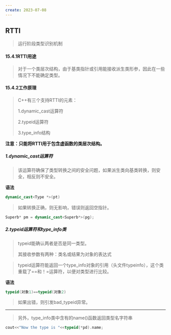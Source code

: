 ```yaml
---
create: 2023-07-08
---
```

## RTTI

> 运行阶段类型识别机制

#### 15.4.1RTTI用途

> 对于一个类层次结构，由于基类指针或引用能接收派生类形参，因此在一些情况下不能确定类型。

#### 15.4.2工作原理

> C++有三个支持RTTI的元素：
>
> 1.dynamic_cast运算符
>
> 2.typeid运算符
>
> 3.type_info结构

**注意：只能将RTTI用于包含虚函数的类层次结构。**

##### 1.dynamic_cast运算符

> 该运算符确保了类型转换之间的安全问题，如果派生类向基类转换，则安全，相反则不安全。

**语法**

```c++
dynamic_cast<Type *>(pt)
```

> 如果转换正确，则无影响，错误则返回空指针。

```c++
Superb* pm = dynamic_cast<Superb*>(pg);
```

##### 2.typeid运算符和type_info类

> typeid能确认两者是否是同一类型。
>
> 其接收参数有两种：类名或结果为对象的表达式

> typeid运算符能返回一个type_info对象的引用（头文件typeinfo），这个类重载了==和！=运算符，以便对类型进行比较。

**语法**

```c++
typeid(对象1)==typeid(对象2)
```

> 如果出错，则引发bad_typeid异常。

---

> 另外，type_info类中含有的name()函数返回类型名字符串

```c++
cout<<"Now the type is "<<typeid(*pd).name;
```

